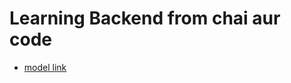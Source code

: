 # Learning Backend from chai aur code

- [model link](https://app.eraser.io/workspace/YtPqZ1VogxGy1jzIDkzj)
 